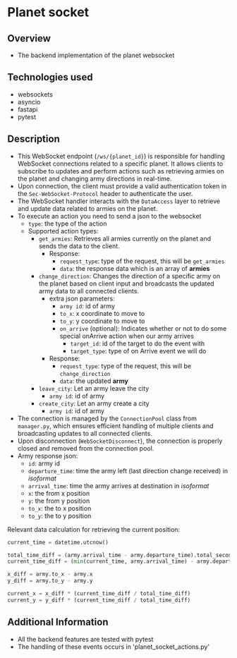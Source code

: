 # Planet socket

## Overview
- The backend implementation of the planet websocket

## Technologies used
- websockets
- asyncio
- fastapi
- pytest

## Description
- This WebSocket endpoint (`/ws/{planet_id}`) is responsible for handling WebSocket connections related to a specific planet. It allows clients to subscribe to updates and perform actions such as retrieving armies on the planet and changing army directions in real-time.
- Upon connection, the client must provide a valid authentication token in the `Sec-WebSocket-Protocol` header to authenticate the user.
- The WebSocket handler interacts with the `DataAccess` layer to retrieve and update data related to armies on the planet.
- To execute an action you need to send a json to the websocket
  - `type`: the type of the action
  - Supported action types:
    - `get_armies`: Retrieves all armies currently on the planet and sends the data to the client.
      - Response: 
        - `request_type`: type of the request, this will be `get_armies`
        - `data`: the response data which is an array of **armies**
    - `change_direction`: Changes the direction of a specific army on the planet based on client input and broadcasts the updated army data to all connected clients.
      - extra json parameters:
        - `army id`: id of army
        - `to_x`: x coordinate to move to
        - `to_y`: y coordinate to move to
        - `on_arrive` (optional): Indicates whether or not to do some special onArrive action when our army arrives
          - `target_id`: id of the target to do the event with
          - `target_type`: type of on Arrive event we will do
      - Response: 
        - `request_type`: type of the request, this will be `change_direction`
        - `data`: the updated **army**
    - `leave_city`: Let an army leave the city
      - `army id`: id of army
    - `create_city`: Let an army create a city
      - `army id`: id of army
- The connection is managed by the `ConnectionPool` class from `manager.py`, which ensures efficient handling of multiple clients and broadcasting updates to all connected clients.
- Upon disconnection (`WebSocketDisconnect`), the connection is properly closed and removed from the connection pool.
- Army response json: 
  - `id`: army id
  - `departure_time`: time the army left (last direction change received) in _isoformat_
  - `arrival_time`: time the army arrives at destination in _isoformat_
  - `x`: the from x position 
  - `y`: the from y position
  - `to_x`: the to x position 
  - `to_y`: the to y position

Relevant data calculation for retrieving the current position:
```python
current_time = datetime.utcnow()

total_time_diff = (army.arrival_time - army.departure_time).total_seconds()
current_time_diff = (min(current_time, army.arrival_time) - army.departure_time).total_seconds()

x_diff = army.to_x - army.x
y_diff = army.to_y - army.y

current_x = x_diff * (current_time_diff / total_time_diff)
current_y = y_diff * (current_time_diff / total_time_diff)
```


## Additional Information
- All the backend features are tested with pytest
- The handling of these events occurs in 'planet_socket_actions.py'
